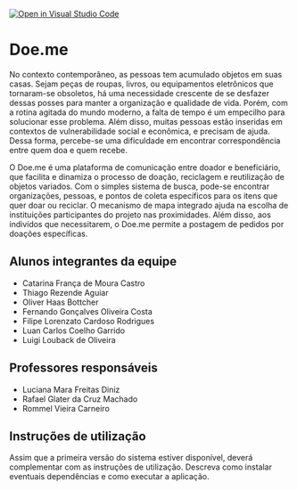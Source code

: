 [![Open in Visual Studio Code](https://classroom.github.com/assets/open-in-vscode-718a45dd9cf7e7f842a935f5ebbe5719a5e09af4491e668f4dbf3b35d5cca122.svg)](https://classroom.github.com/online_ide?assignment_repo_id=10832239&assignment_repo_type=AssignmentRepo)
# Doe.me
No contexto contemporâneo, as pessoas tem acumulado objetos em suas casas. Sejam peças de roupas, livros, ou equipamentos eletrônicos que tornaram-se obsoletos, há uma necessidade crescente de se desfazer dessas posses para manter a organização e qualidade de vida. Porém, com a rotina agitada do mundo moderno, a falta de tempo é um empecilho para solucionar esse problema. Além disso, muitas pessoas estão inseridas em contextos de vulnerabilidade social e econômica, e precisam de ajuda. Dessa forma, percebe-se uma dificuldade em encontrar correspondência entre quem doa e quem recebe.

O Doe.me é uma plataforma de comunicação entre doador e beneficiário, que facilita e dinamiza o processo de doação, reciclagem e reutilização de objetos variados. Com o simples sistema de busca, pode-se encontrar organizações, pessoas, e pontos de coleta específicos para os itens que quer doar ou reciclar. O mecanismo de mapa integrado ajuda na escolha de instituições participantes do projeto nas proximidades. Além disso, aos indivídos que necessitarem, o Doe.me permite a postagem de pedidos por doações específicas.

## Alunos integrantes da equipe

 * Catarina França de Moura Castro
 * Thiago Rezende Aguiar
 * Oliver Haas Bottcher
 * Fernando Gonçalves Oliveira Costa
 * Filipe Lorenzato Cardoso Rodrigues
 * Luan Carlos Coelho Garrido
 * Luigi Louback de Oliveira

## Professores responsáveis

* Luciana Mara Freitas Diniz
* Rafael Glater da Cruz Machado
* Rommel Vieira Carneiro

## Instruções de utilização

Assim que a primeira versão do sistema estiver disponível, deverá complementar com as instruções de utilização. Descreva como instalar eventuais dependências e como executar a aplicação.

